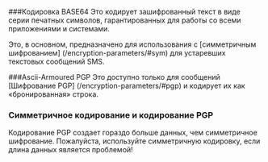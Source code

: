 ###Кодировка BASE64
Это кодирует зашифрованный текст в виде серии печатных символов, гарантированных для работы со всеми приложениями и системами.

Это, в основном, предназначено для использования с [симметричным шифрованием] (/encryption-parameters/#sym) для устаревших текстовых сообщений SMS.

###Ascii-Armoured PGP
Это доступно только для сообщений [Шифрование PGP] (/encryption-parameters/#pgp) и кодирует их как «бронированная» строка.

### Симметричное кодирование и кодирование PGP
Кодирование PGP создает гораздо больше данных, чем симметричное шифрование. Пожалуйста, используйте симметричную кодировку, если длина данных является проблемой!
